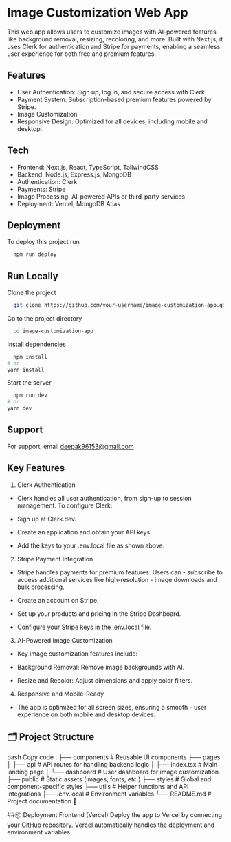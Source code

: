 
# Image Customization Web App

This web app allows users to customize images with AI-powered features like background removal, resizing, recoloring, and more. Built with Next.js, it uses Clerk for authentication and Stripe for payments, enabling a seamless user experience for both free and premium features.


## Features

- User Authentication: Sign up, log in, and secure access with Clerk.
- Payment System: Subscription-based premium features powered by Stripe.
- Image Customization
- Responsive Design: Optimized for all devices, including mobile and desktop.

## Tech

- Frontend: Next.js, React, TypeScript, TailwindCSS
- Backend: Node.js, Express.js, MongoDB
- Authentication: Clerk
- Payments: Stripe
- Image Processing: AI-powered APIs or third-party services
- Deployment: Vercel, MongoDB Atlas
## Deployment

To deploy this project run

```bash
  npm run deploy
```


## Run Locally

Clone the project

```bash
  git clone https://github.com/your-username/image-customization-app.git

```

Go to the project directory

```bash
  cd image-customization-app
```

Install dependencies

```bash
  npm install
# or
yarn install
```

Start the server

```bash
  npm run dev
# or
yarn dev
```


## Support

For support, email deepak96153@gmail.com

## Key Features

1. Clerk Authentication
- Clerk handles all user authentication, from sign-up to session management. To configure Clerk:

- Sign up at Clerk.dev.
- Create an application and obtain your API keys.
- Add the keys to your .env.local file as shown above.
2. Stripe Payment Integration
- Stripe handles payments for premium features. Users can - subscribe to access additional services like high-resolution - image downloads and bulk processing.

- Create an account on Stripe.
- Set up your products and pricing in the Stripe Dashboard.
- Configure your Stripe keys in the .env.local file.
3. AI-Powered Image Customization
- Key image customization features include:

- Background Removal: Remove image backgrounds with AI.
- Resize and Recolor: Adjust dimensions and apply color filters.
4. Responsive and Mobile-Ready
- The app is optimized for all screen sizes, ensuring a smooth - user experience on both mobile and desktop devices.



## 🗂️ Project Structure
bash
Copy code
.
├── components        # Reusable UI components
├── pages
│   ├── api           # API routes for handling backend logic
│   ├── index.tsx     # Main landing page
│   └── dashboard     # User dashboard for image customization
├── public            # Static assets (images, fonts, etc.)
├── styles            # Global and component-specific styles
├── utils             # Helper functions and API integrations
├── .env.local        # Environment variables
└── README.md         # Project documentation
🔑



##📦 Deployment
Frontend (Vercel)
Deploy the app to Vercel by connecting your GitHub repository. Vercel automatically handles the deployment and environment variables.


